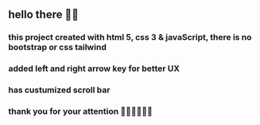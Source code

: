 ## hello there 👋🏻
### this project created with html 5, css 3 & javaScript, there is no bootstrap or css tailwind
### added left and right arrow key for better UX
### has custumized scroll bar
### thank you for your attention 🙏🏻🙏🏻🙏🏻
